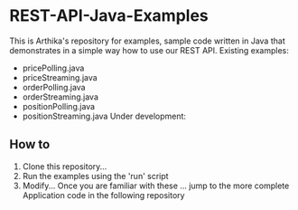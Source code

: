 # REST-API-Java-Examples
This is Arthika's repository for examples, sample code written in Java that demonstrates in a simple way how to use  our REST API.
Existing examples: 
* pricePolling.java
* priceStreaming.java
* orderPolling.java
* orderStreaming.java
* positionPolling.java
* positionStreaming.java
Under development:
## How to
1. Clone this repository...
2. Run the examples using the 'run' script
3. Modify... Once you are familiar with these ... jump to the more complete Application code in the following repository
